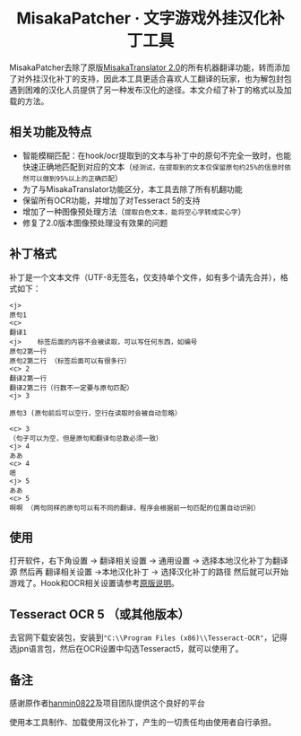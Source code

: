 <h1 align="center">
  MisakaPatcher · 文字游戏外挂汉化补丁工具
  <br>
</h1>


MisakaPatcher去除了原版[MisakaTranslator 2.0](/README_ORIGINAL.md)的所有机器翻译功能，转而添加了对外挂汉化补丁的支持，因此本工具更适合喜欢人工翻译的玩家，也为解包封包遇到困难的汉化人员提供了另一种发布汉化的途径。本文介绍了补丁的格式以及加载的方法。

## 相关功能及特点
* 智能模糊匹配：在hook/ocr提取到的文本与补丁中的原句不完全一致时，也能快速正确地匹配到对应的文本（`经测试，在提取到的文本仅保留原句约25%的信息时依然可以做到95%以上的正确匹配`）
* 为了与MisakaTranslator功能区分，本工具去除了所有机翻功能
* 保留所有OCR功能，并增加了对Tesseract 5的支持
* 增加了一种图像预处理方法（`提取白色文本，能将空心字转成实心字`）
* 修复了2.0版本图像预处理没有效果的问题

## 补丁格式
补丁是一个文本文件（UTF-8无签名，仅支持单个文件，如有多个请先合并），格式如下：
```
<j>
原句1
<c>
翻译1
<j>    标签后面的内容不会被读取，可以写任何东西，如编号
原句2第一行
原句2第二行 （标签后面可以有很多行）
<c> 2
翻译2第一行
翻译2第二行（行数不一定要与原句匹配）
<j> 3

原句3 (原句前后可以空行，空行在读取时会被自动忽略）

<c> 3 
（句子可以为空，但是原句和翻译句总数必须一致）
<j> 4
ああ
<c> 4
嗯
<j> 5
ああ
<c> 5
啊啊 （两句同样的原句可以有不同的翻译，程序会根据前一句匹配的位置自动识别）
```

## 使用
打开软件，右下角设置 -> 翻译相关设置 -> 通用设置 -> 选择本地汉化补丁为翻译源
然后再 翻译相关设置 ->本地汉化补丁 -> 选择汉化补丁的路径
然后就可以开始游戏了。Hook和OCR相关设置请参考[原版说明](/README_ORIGINAL.md)。

## Tesseract OCR 5 （或其他版本）

去官网下载安装包，安装到`"C:\\Program Files (x86)\\Tesseract-OCR"`，记得选jpn语言包，然后在OCR设置中勾选Tesseract5，就可以使用了。

## 备注

感谢原作者[hanmin0822](https://github.com/hanmin0822/MisakaTranslator)及项目团队提供这个良好的平台

使用本工具制作、加载使用汉化补丁，产生的一切责任均由使用者自行承担。



